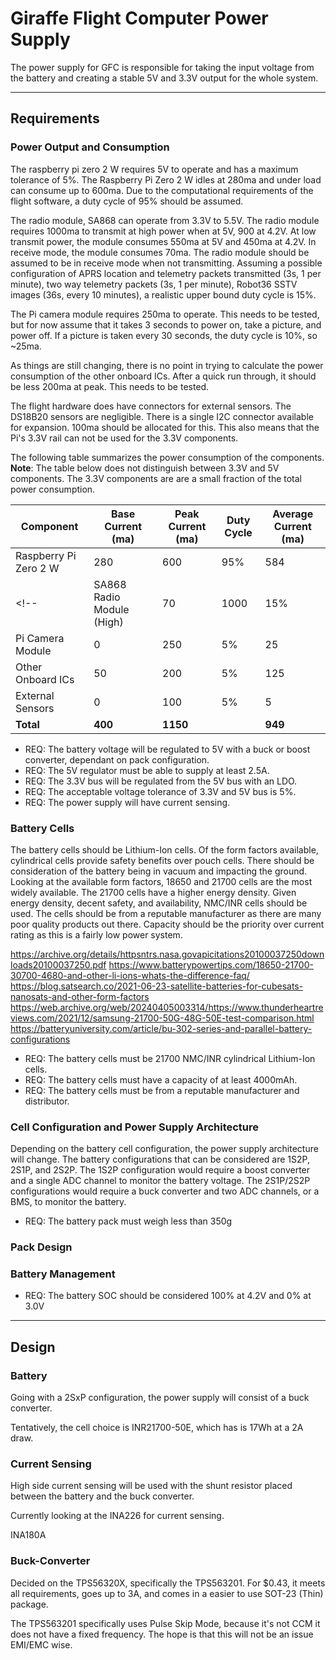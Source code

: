 # Giraffe Flight Computer Power Supply

The power supply for GFC is responsible for taking the input voltage from the
battery and creating a stable 5V and 3.3V output for the whole system.

***

## Requirements

### Power Output and Consumption

The raspberry pi zero 2 W requires 5V to operate and has a maximum tolerance of
5%. The Raspberry Pi Zero 2 W idles at 280ma and under load can consume up to
600ma. Due to the computational requirements of the flight software, a duty
cycle of 95% should be assumed.

The radio module, SA868 can operate from 3.3V to 5.5V. The radio module requires
1000ma to transmit at high power when at 5V, 900 at 4.2V. At low transmit power,
the module consumes 550ma at 5V and 450ma at 4.2V. In receive mode, the module
consumes 70ma. The radio module should be assumed to be in receive mode when not
transmitting. Assuming a possible configuration of APRS location and
telemetry packets transmitted (3s, 1 per minute), two way telemetry packets
(3s, 1 per minute), Robot36 SSTV images (36s, every 10 minutes), a realistic
upper bound duty cycle is 15%.

The Pi camera module requires 250ma to operate. This needs to be tested, but for
now assume that it takes 3 seconds to power on, take a picture, and power off.
If a picture is taken every 30 seconds, the duty cycle is 10%, so ~25ma.

As things are still changing, there is no point in trying to calculate the power
consumption of the other onboard ICs. After a quick run through, it should be
less 200ma at peak. This needs to be tested.

The flight hardware does have connectors for external sensors. The DS18B20
sensors are negligible. There is a single I2C connector available for expansion.
100ma should be allocated for this. This also means that the Pi's 3.3V rail
can not be used for the 3.3V components.

The following table summarizes the power consumption of the components.
**Note**: The table below does not distinguish between 3.3V and 5V components.
The 3.3V components are are a small fraction of the total power consumption.

| Component                 | Base Current (ma) | Peak Current (ma) | Duty Cycle | Average Current (ma) |
| ------------------------- | ----------------- | ----------------- | ---------- | -------------------- |
| Raspberry Pi Zero 2 W     | 280               | 600               | 95%        | 584                  |
<!-- | SA868 Radio Module (High) | 70                | 1000              | 15%        | 210                  | -->
| Pi Camera Module          | 0                 | 250               | 5%         | 25                   |
| Other Onboard ICs         | 50                | 200               | 5%         | 125                  |
| External Sensors          | 0                 | 100               | 5%         | 5                    |
| **Total**                 | **400**           | **1150**          |            | **949**              |

- REQ: The battery voltage will be regulated to 5V with a buck or boost converter, dependant on pack configuration.
- REQ: The 5V regulator must be able to supply at least 2.5A.
- REQ: The 3.3V bus will be regulated from the 5V bus with an LDO.
- REQ: The acceptable voltage tolerance of 3.3V and 5V bus is 5%.
- REQ: The power supply will have current sensing.

### Battery Cells

The battery cells should be Lithium-Ion cells. Of the form factors available,
cylindrical cells provide safety benefits over pouch cells. There should be
consideration of the battery being in vacuum and impacting the ground. Looking
at the available form factors, 18650 and 21700 cells are the most widely
available. The 21700 cells have a higher energy density. Given energy density,
decent safety, and availability, NMC/INR cells should be used. The cells should
be from a reputable manufacturer as there are many poor quality products out
there. Capacity should be the priority over current rating as this is a fairly
low power system.

https://archive.org/details/httpsntrs.nasa.govapicitations20100037250downloads20100037250.pdf
https://www.batterypowertips.com/18650-21700-30700-4680-and-other-li-ions-whats-the-difference-faq/
https://blog.satsearch.co/2021-06-23-satellite-batteries-for-cubesats-nanosats-and-other-form-factors
https://web.archive.org/web/20240405003314/https://www.thunderheartreviews.com/2021/12/samsung-21700-50G-48G-50E-test-comparison.html
https://batteryuniversity.com/article/bu-302-series-and-parallel-battery-configurations

- REQ: The battery cells must be 21700 NMC/INR cylindrical Lithium-Ion cells.
- REQ: The battery cells must have a capacity of at least 4000mAh.
- REQ: The battery cells must be from a reputable manufacturer and distributor.

### Cell Configuration and Power Supply Architecture

Depending on the battery cell configuration, the power supply architecture will
change. The battery configurations that can be considered are 1S2P, 2S1P, and
2S2P. The 1S2P configuration would require a boost converter and a single ADC
channel to monitor the battery voltage. The 2S1P/2S2P configurations would
require a buck converter and two ADC channels, or a BMS, to monitor the battery.

- REQ: The battery pack must weigh less than 350g

### Pack Design

### Battery Management

- REQ: The battery SOC should be considered 100% at 4.2V and 0% at 3.0V

***

## Design

### Battery

Going with a 2SxP configuration, the power supply will consist of a buck
converter.

Tentatively, the cell choice is INR21700-50E, which has is 17Wh at a 2A draw.

### Current Sensing

High side current sensing will be used with the shunt resistor placed between
the battery and the buck converter.

Currently looking at the INA226 for current sensing.

INA180A

### Buck-Converter

Decided on the TPS56320X, specifically the TPS563201. For $0.43, it meets all
requirements, goes up to 3A, and comes in a easier to use SOT-23 (Thin) package.

The TPS563201 specifically uses Pulse Skip Mode, because it's not CCM it does
not have a fixed frequency. The hope is that this will not be an issue EMI/EMC
wise.